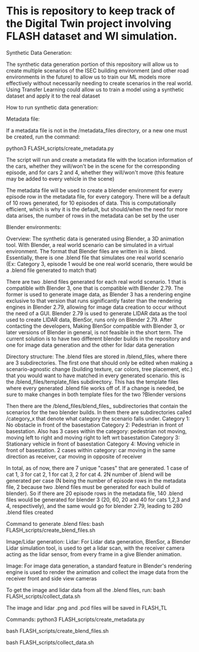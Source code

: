 # This is repository to keep track of the Digital Twin project involving FLASH dataset and WI simulation.





Synthetic Data Generation:

The synthetic data generation portion of this repository will allow us to create multiple scenarios of the ISEC building environment (and other road environments in the future) to allow us to train our ML models more effectively without necessarily needing to create scenarios in the real world. Using Transfer Learning could allow us to train a model using a synthetic dataset and apply it to the real dataset


How to run synthetic data generation:


Metadata file:

If a metadata file is not in the /metadata_files directory, or a new one must be created, run the command:

python3 FLASH_scripts/create_metadata.py <number of episodes per category>

The script will run and create a metadata file with the location information of the cars, whether they will/won't be in the scene for the corresponding episode, and for cars 2 and 4, whether they will/won't move (this feature may be added to every vehicle in the scene)

The metadata file will be used to create a blender environment for every episode row in the metadata file, for every category. There will be a default of 10 rows generated, for 10 episodes of data. This is computationally efficient, which is why it is the default, but should/when the need for more data arises, the number of rows in the metadata can be set by the user



Blender environments:


Overview:
The synthetic data is generated using Blender, a 3D animation tool. With Blender, a real world scenario can be simulated in a virtual environment. The format that Blender files are written in is .blend. Essentially, there is one .blend file that simulates one real world scenario (Ex: Category 3, episode 1 would be one real world scenario, there would be a .blend file generated to match that)

There are two .blend files generated for each real world scenario. 1 that is compatible with Blender 3, one that is compatible with Blender 2.79. The former is used to generate image data, as Blender 3 has a rendering engine exclusive to that version that runs significantly faster than the rendering engines in Blender 2.79, allowing for image data creation to occur without the need of a GUI. Blender 2.79 is used to generate LIDAR data as the tool used to create LIDAR data, BlenSor, runs only on Blender 2.79. After contacting the developers, Making BlenSor compatible with Blender 3, or later versions of Blender in general, is not feasible in the short term. The current solution is to have two different blender builds in the repository and one for image data generation and the other for lidar data generation

Directory structure:
The .blend files are stored in /blend_files, where there are 3 subdirectories. The first one that should only be edited when making a scenario-agnostic change (building texture, car colors, tree placement, etc.) that you would want to have matched in every generated scenario. this is the /blend_files/template_files subdirectory. This has the template files where every generated .blend file works off of. If a change is needed, be sure to make changes in both template files for the two ?Blender versions

Then there are the /blend_files/blend_files_<modality> subdirectories that contain the scenarios for the two blender builds. In them there are subdirectories called /category_x that denote what category the scenario falls under.
Category 1: No obstacle in front of the basestation 
Category 2: Pedestrian in front of basestation. Also has 3 cases within the category: pedestrian not moving, moving left to right and moving right to left wrt basestation
Category 3: Stationary vehicle in front of basestation
Category 4: Moving vehicle in front of basestation. 2 cases within category: car moving in the same direction as receiver, car moving in opposite of receiver

In total, as of now, there are 7 unique "cases" that are generated. 1 case of cat 1, 3 for cat 2, 1 for cat 3, 2 for cat 4. 2N number of .blend will be generated per case (N being the number of episode rows in the metadata file, 2 because two .blend files must be generated for each build of blender). So if there are 20 episode rows in the metadata file, 140 .blend files would be generated for blender 3 (20, 60, 20 and 40 for cats 1,2,3 and 4, respectively), and the same would go for blender 2.79, leading to 280 .blend files created

Command to generate .blend files:
bash FLASH_scripts/create_blend_files.sh

Image/Lidar generation:
Lidar:
For Lidar data generation, BlenSor, a Blender Lidar simulation tool, is used to get a lidar scan, with the receiver camera acting as the lidar sensor, from every frame in a give Blender animation.

Image:
For image data generation, a standard feature in Blender's rendering engine is used to render the animation and collect the image data from the receiver front and side view cameras

To get the image and lidar data from all the .blend files, run:
bash FLASH_scripts/collect_data.sh

The image and lidar .png and .pcd files will be saved in FLASH_TL

Commands:
python3 FLASH_scripts/create_metadata.py <number of episodes per category>

bash FLASH_scripts/create_blend_files.sh

bash FLASH_scripts/collect_data.sh
